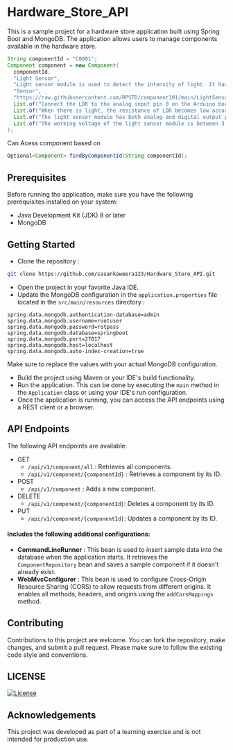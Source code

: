 # Hardware_Store_API

This is a sample project for a hardware store application built using Spring Boot and MongoDB. The application allows users to manage components available in the hardware store.

```java
String componentId = "C0001";
Component component = new Component(
  componentId,
  "Light Sensor",
  "Light sensor module is used to detect the intensity of light. It has both analog output pin and digital output pin labeled as AO and DO respectively on the board. This sensor module is designed to detect and measure various physical properties, such as temperature, humidity, pressure, light intensity and more.",
  "Sensor",
  "https://raw.githubusercontent.com/RPSTD/component101/main/LightSensor/IMG/IMG.png",
  List.of("Connect the LDR to the analog input pin 0 on the Arduino board.", "Connect the VCC leg on the sensor to the 5V pin of the Arduino board.", "Connect the GRD leg on the sensor to the GND pin of the Arduino board.", "A connection diagram is provided to illustrate the connections."),
  List.of("When there is light, the resistance of LDR becomes low according to the intensity of light.","This means when the light level decreases, the resistance of the LDR increases.", "The resistance of LDR is inversely proportional to the intensity of light.","Light sensors are a type of photodetector (also called photosensor) that detect light.","Different types of light sensors can be used to measure illuminance, respond to changes in the amount of light received, or convert light to electricity."),
  List.of("The light sensor module has both analog and digital output pins.","It can be used to detect the intensity of light.","The sensitivity of the sensor can be adjusted using a potentiometer."),
  List.of("The working voltage of the light sensor module is between 3.3V and 5V DC.","The detection angle is about 60 degrees.","The sensor can detect light intensity ranging from 500 to 10,000 lux.")
);
```

Can Acess component based on 
```java
Optional<Component> findByComponentId(String componentId);
```

## Prerequisites
Before running the application, make sure you have the following prerequisites installed on your system:

- Java Development Kit (JDK) 8 or later
- MongoDB

## Getting Started

- Clone the repository :

```bash
git clone https://github.com/sasankaweera123/Hardware_Store_API.git
```
- Open the project in your favorite Java IDE.
- Update the MongoDB configuration in the `application.properties` file located in the `src/main/resources` directory :

```properties
spring.data.mongodb.authentication-database=admin
spring.data.mongodb.username=rootuser
spring.data.mongodb.password=rotpass
spring.data.mongodb.database=springboot
spring.data.mongodb.port=27017
spring.data.mongodb.host=localhost
spring.data.mongodb.auto-index-creation=true
```
Make sure to replace the values with your actual MongoDB configuration.
- Build the project using Maven or your IDE's build functionality.
- Run the application. This can be done by executing the `main` method in the `Application` class or using your IDE's run configuration.
- Once the application is running, you can access the API endpoints using a REST client or a browser.

## API Endpoints

The following API endpoints are available:

- GET
   - `/api/v1/component/all` : Retrieves all components.
   - `/api/v1/component/{componentId}` : Retrieves a component by its ID.
- POST
  - `/api/v1/component` : Adds a new component.
- DELETE
  - `/api/v1/component/{componentId}`: Deletes a component by its ID.
- PUT
  - `/api/v1/component/{componentId}`: Updates a component by its ID.
 
#### Includes the following additional configurations:

- **CommandLineRunner** : This bean is used to insert sample data into the database when the application starts. It retrieves the `ComponentRepository` bean and saves a sample component if it doesn't already exist.
- **WebMvcConfigurer** : This bean is used to configure Cross-Origin Resource Sharing (CORS) to allow requests from different origins. It enables all methods, headers, and origins using the `addCorsMappings` method.

## Contributing

Contributions to this project are welcome. You can fork the repository, make changes, and submit a pull request. Please make sure to follow the existing code style and conventions.

## LICENSE

[![License](https://img.shields.io/badge/License-Apache_2.0-blue.svg)](https://opensource.org/licenses/Apache-2.0)

## Acknowledgements

This project was developed as part of a learning exercise and is not intended for production use.

